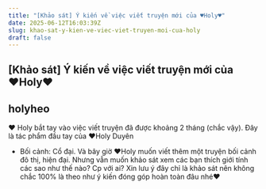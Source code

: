 ```yaml
---
title: "[Khảo sát] Ý kiến về việc viết truyện mới của ♥Holy♥"
date: 2025-06-12T16:03:39Z
slug: khao-sat-y-kien-ve-viec-viet-truyen-moi-cua-holy
draft: false
---
```


## [Khảo sát] Ý kiến về việc viết truyện mới của ♥Holy♥

## holyheo

♥ Holy bắt tay vào việc viết truyện đã được khoảng 2 tháng (chắc vậy). Đây là tác phẩm đầu tay của ♥Holy
Duyên 
- Bối cảnh: Cổ đại.
Và bây giờ ♥Holy muốn viết thêm một truyện bối cảnh đô thị, hiện đại. Nhưng vẫn muốn khảo sát xem các bạn thích giới tính các sao như thế nào? Cp với ai?
Xin lưu ý đây chỉ là khảo sát nên không chắc 100% là theo như ý kiến đóng góp hoàn toàn đâu nhé♥